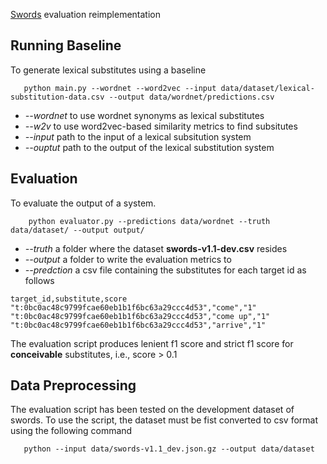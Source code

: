 [Swords](https://github.com/p-lambda/swords#evaluating-new-lexical-substitution-methods-on-swords) evaluation reimplementation
## Running Baseline
To generate lexical substitutes using a baseline
```
   python main.py --wordnet --word2vec --input data/dataset/lexical-substitution-data.csv --output data/wordnet/predictions.csv
```
   * *--wordnet*       to use wordnet synonyms as lexical substitutes
   * *--w2v*          to use word2vec-based similarity metrics to find subsitutes
   * *--input*         path to the input of a lexical subsitution system 
   * *--ouptut*        path to the output of the lexical substitution system  

## Evaluation
 To evaluate the output of a system. 
   
```
    python evaluator.py --predictions data/wordnet --truth data/dataset/ --output output/
``` 
* *--truth* a folder where the dataset **swords-v1.1-dev.csv** resides
* *--output* a folder to write the evaluation metrics to 
* *--predction* a csv file containing the substitutes for each target id as follows

```
target_id,substitute,score
"t:0bc0ac48c9799fcae60eb1b1f6bc63a29ccc4d53","come","1"
"t:0bc0ac48c9799fcae60eb1b1f6bc63a29ccc4d53","come up","1"
"t:0bc0ac48c9799fcae60eb1b1f6bc63a29ccc4d53","arrive","1"

```
The evaluation script produces lenient f1 score and strict f1 score for **conceivable** substitutes, i.e., score > 0.1

## Data Preprocessing
The evaluation script has been tested on the development dataset of swords. To use the script, the dataset must be 
fist converted to csv format using the following command

```
   python --input data/swords-v1.1_dev.json.gz --output data/dataset 
```


